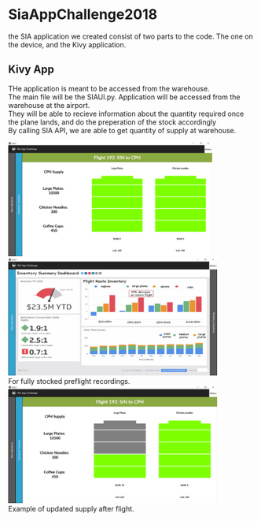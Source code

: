 # SiaAppChallenge2018
the SIA application we created consist of two parts to the code. The one on the device, and the Kivy application.

## Kivy App
THe application is meant to be accessed from the warehouse. </br >The main file will be the SIAUI.py.
Application will be accessed from the warehouse at the airport. </br >
They will be able to recieve information about the quantity required once the plane lands, and do the preperation of the stock accordingly</br >
By calling SIA API, we are able to get quantity of supply at warehouse.</br >

<img src="https://github.com/HoJinKind/SiaAppChallenge2018/blob/master/images/Screenshot%20(85).png" alt="alt text" width="415" >  <img src="https://github.com/HoJinKind/SiaAppChallenge2018/blob/master/images/Screenshot%20(86).png" width="425"/> 
</br>For fully stocked preflight recordings.</br>
<img src="https://github.com/HoJinKind/SiaAppChallenge2018/blob/master/images/Screenshot%20(87).png" width="425"/> 
</br>Example of updated supply after flight.</br>
